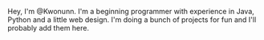 Hey, I'm @Kwonunn. I'm a beginning programmer with experience in Java, Python and a little web design. I'm doing a bunch of projects for fun and I'll probably add them here.
